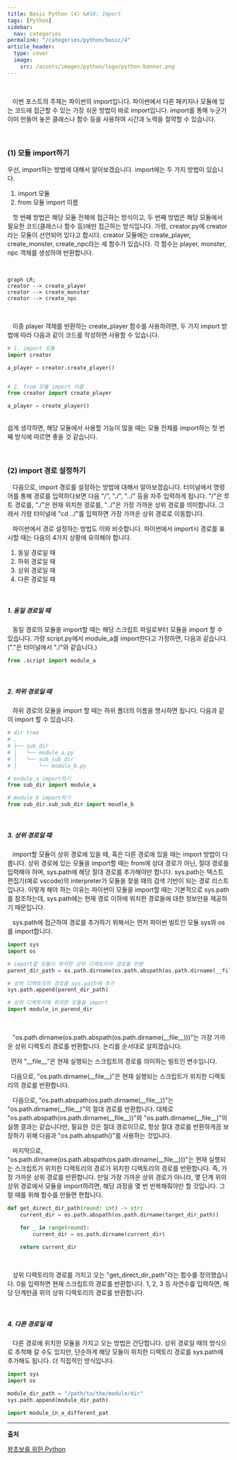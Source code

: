 ```yaml
---
title: Basic Python (4) &#58; Import
tags: [Python]
sidebar:
  nav: categories
permalink: "/categories/python/basic/4"
article_header:
  type: cover
  image:
    src: /assets/images/python/logo/python-banner.png
---
```


<!--more -->

<br/>

&nbsp;&nbsp; 이번 포스트의 주제는 파이썬의 import입니다. 파이썬에서 다른 패키지나 모듈에 있는 코드에 접근할 수 있는 가장 쉬운 방법이 바로 import입니다. import를 통해 누군가 이미 만들어 놓은 클래스나 함수 등을 사용하여 시간과 노력을 절약할 수 있습니다.

<br/>

### (1) 모듈 import하기

우선, import하는 방법에 대해서 알아보겠습니다. import에는 두 가지 방법이 있습니다.

1. import 모듈
2. from 모듈 import 이름

&nbsp;&nbsp; 첫 번째 방법은 해당 모듈 전체에 접근하는 방식이고, 두 번째 방법은 해당 모듈에서 필요한 코드(클래스나 함수 등)에만 접근하는 방식입니다. 가령,
creator.py에 creator라는 모듈이 선언되어 있다고 합시다. creator 모듈에는 create_player, create_monster, create_npc라는 세 함수가 있습니다. 각 함수는 player, monster, npc 객체를 생성하여 반환합니다.

<br/>

```mermaid
graph LR;
creator --> create_player
creator --> create_monster
creator --> create_npc

```

<br/>

&nbsp;&nbsp; 이중 player 객체를 반환하는 create_player 함수를 사용하려면, 두 가지 import 방법에 따라 다음과 같이 코드를 작성하면 사용할 수 있습니다.

```python
# 1. import 모듈
import creator

a_player = creator.create_player()


# 2. from 모듈 import 이름
from creator import create_player

a_player = create_player()

```

<br/> 쉽게 생각하면, 해당 모듈에서 사용할 기능이 많을 때는 모듈 전체를 import하는 첫 번째 방식에 따르면 좋을 것 같습니다.

<br/>

### (2) import 경로 설정하기

&nbsp;&nbsp; 다음으로, import 경로를 설정하는 방법에 대해서 알아보겠습니다. 터미널에서 명령어를 통해 경로를 입력하다보면 다음 "/", "./", "../" 등을 자주 입력하게 됩니다. "/"은 루트 경로를, "./"은 현재 위치한 경로를, "../"은 가장 가까운 상위 경로를 의미합니다. 그래서 가령 터미널에 "cd ../"를 입력하면 가장 가까운 상위 경로로 이동합니다.

&nbsp;&nbsp; 파이썬에서 경로 설정하는 방법도 이와 비슷합니다. 파이썬에서 import시 경로를 표시할 때는 다음의 4가지 상황에 유의해야 합니다.

1. 동일 경로일 때
2. 하위 경로일 때
3. 상위 경로일 때
4. 다른 경로일 때

<br/>

##### 1. 동일 경로일 때

&nbsp;&nbsp; 동일 경로의 모듈을 import할 때는 해당 스크립트 파일로부터 모듈을 import 할 수 있습니다. 가령 script.py에서 module_a를 import한다고 가정하면, 다음과 같습니다. ("."은 터미널에서 "./"와 같습니다.)

```python
from .script import module_a
```

<br/>

##### 2. 하위 경로일 때

&nbsp;&nbsp; 하위 경로의 모듈을 import 할 때는 하위 폴더의 이름을 명시하면 됩니다. 다음과 같이 import 할 수 있습니다.

```python
# dir tree
# .
# ├── sub_dir
# │   └── module_a.py
# │   └── sub_sub_dir
# │       └── module_b.py

# module_a import하기
from sub_dir import module_a

# module_b import하기
from sub_dir.sub_sub_dir import moudle_b
```

<br/>

##### 3. 상위 경로일 때

&nbsp;&nbsp; import할 모듈이 상위 경로에 있을 때, 혹은 다른 경로에 있을 때는 import 방법이 다릅니다. 상위 경로에 있는 모듈을 import할 때는 from에 상대 경로가 아닌, 절대 경로를 입력해야 하며, sys.path에 해당 절대 경로를 추가해야만 합니다. sys.path는 텍스트 편집기(예로 vscode)의 interpreter가 모듈을 찾을 때의 검색 기반이 되는 경로 리스트입니다. 이렇게 해야 하는 이유는 파이썬이 모듈을 import할 때는 기본적으로 sys.path를 참조하는데, sys.path에는 현재 경로 이하에 위치한 경로들에 대한 정보만을 제공하기 때문입니다.

&nbsp;&nbsp; sys.path에 접근하여 경로를 추가하기 위해서는 먼저 파이썬 빌트인 모듈 sys와 os를 import합니다.

```python
import sys
import os

# import할 모듈이 위치한 상위 디렉토리의 경로를 반환
parent_dir_path = os.path.dirname(os.path.abspath(os.path.dirname(__file__)))

# 상위 디렉토리의 경로를 sys.path에 추가
sys.path.append(parent_dir_path)

# 상위 디렉토리에 위치한 모듈을 import
import module_in_parend_dir
```

<br/>

&nbsp;&nbsp; "os.path.dirname(os.path.abspath(os.path.dirname(\_\_file\_\_)))"는 가장 가까운 상위 디렉토리 경로를 반환합니다. 논리를 순서대로 살피겠습니다.

&nbsp;&nbsp;먼저 "\_\_file\_\_"은 현재 실행되는 스크립트의 경로를 의미하는 빌트인 변수입니다.

&nbsp;&nbsp;다음으로, "os.path.dirname(\_\_file\_\_)"은 현재 실행되는 스크립트가 위치한 디렉토리의 경로를 반환합니다.

&nbsp;&nbsp; 다음으로, "os.path.abspath(os.path.dirname(\_\_file\_\_))"는 "os.path.dirname(\_\_file\_\_)"의 절대 경로를 반환합니다. 대체로 "os.path.abspath(os.path.dirname(\_\_file\_\_))"와 "os.path.dirname(\_\_file\_\_)"의 실행 결과는 같습니다만, 필요한 것은 절대 경로이므로, 항상 절대 경로를 반환하게끔 보장하기 위해 다음과 "os.path.abspath()"를 사용하는 것입니다.

&nbsp;&nbsp; 마지막으로, "os.path.dirname(os.path.abspath(os.path.dirname(\_\_file\_\_)))"는 현재 실행되는 스크립트가 위치한 디렉토리의 경로가 위치한 디렉토리의 경로를 반환합니다. 즉, 가장 가까운 상위 경로를 반환합니다. 만일 가장 가까운 상위 경로가 아니라, 몇 단계 위의 상위 경로에서 모듈을 import하려면, 해당 과정을 몇 번 반복해줘야만 할 것입니다. 그럴 때를 위해 함수를 만들면 편합니다.

```python
def get_direct_dir_path(round: int) -> str:
    current_dir = os.path.abspath(os.path.dirname(target_dir_path))

    for _ in range(round):
        current_dir = os.path.dirname(current_dir)

    return current_dir
```

<br/>

&nbsp;&nbsp; 상위 디렉토리의 경로를 가지고 오는 "get_direct_dir_path"라는 함수를 정의했습니다. 0을 입력하면 현재 스크립트의 경로를 반환합니다. 1, 2, 3 등 자연수를 입력하면, 해당 단계만큼 위의 상위 디렉토리의 경로를 반환합니다.

<br/>

##### 4. 다른 경로일 때

&nbsp;&nbsp; 다른 경로에 위치한 모듈을 가지고 오는 방법은 간단합니다. 상위 경로일 때의 방식으로 추척해 갈 수도 있지만, 단순하게 해당 모듈이 위치한 디렉토리 경로를 sys.path에 추가해도 됩니다. 더 직접적인 방식입니다.

```python
import sys
import os

module_dir_path = "/path/to/the/module/dir"
sys.path.append(module_dir_path)

import module_in_a_different_pat
```

---

**출처**

[왕초보를 위한 Python](https://wikidocs.net/77)
